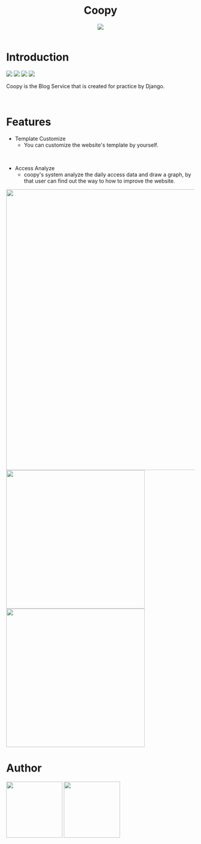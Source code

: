 <div style="text-align:center">
  <h1>Coopy</h1>
</div>

<div align="center"><img src="https://user-images.githubusercontent.com/39425808/84466126-a1173e80-acb3-11ea-9305-e0025d3491df.png"></div>

<br>

# Introduction
<span>
  <img src="https://img.shields.io/github/issues/kRysTasis/coopy">
  <img src="https://img.shields.io/github/forks/kRysTasis/coopy">
  <img src="https://img.shields.io/github/stars/kRysTasis/coopy">
  <img src="https://img.shields.io/github/stars/kRysTasis/coopy">
</span>


Coopy is the Blog Service that is created for practice by Django.


<br>

# Features

- Template Customize
  - You can customize the website's template by yourself.
<br>

- Access Analyze
  - coopy's system analyze the daily access data and draw a graph, by that user can find out the way to how to improve the website.
  
<img src="https://user-images.githubusercontent.com/39425808/84465275-98256d80-acb1-11ea-9fe0-4e5cd2e1d148.png" width="750px">

<span>
  <img src="https://user-images.githubusercontent.com/39425808/84465470-09fdb700-acb2-11ea-9f65-ecd0d7a0ef06.png" width="370px">
  <img src="https://user-images.githubusercontent.com/39425808/84465471-0a964d80-acb2-11ea-9e23-8c1625a7029c.png" width="370px">
</span>


<br>

# Author


[<img src="https://user-images.githubusercontent.com/39425808/84468413-b8592a80-acb9-11ea-8f6a-d962144b2e41.png" width="150px">](https://github.com/kRysTasis)
[<img src="https://user-images.githubusercontent.com/39425808/84468489-eccce680-acb9-11ea-8d16-94b22aa796a1.png" width="150px">](https://github.com/shutotakizawa)
